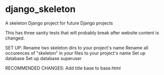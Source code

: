 # django_skeleton
A skeleton Django project for future Django projects

This has three sanity tests that will probably break after website content is
changed.

SET UP:
Rename two skeleton dirs to your project's name
Rename all occurences of "skeleton" in your files to your project's name
Set up database
Set up database superuser

RECOMMENDED CHANGES:
Add title base to base.html
